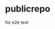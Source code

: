 # publicrepo
for e2e test






























































































































































































































































































































































































































































































































































































































































































































































































































































































































































































































































































































































































































































































































































































































































































































































































































































































































































































































































































































































































































































































































































































































































































































































































































































































































































































































































































































































































































































































